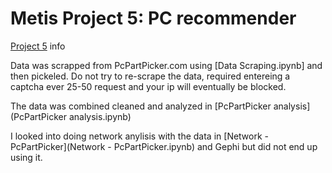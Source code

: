 # Metis Project 5: PC recommender

[Project 5](project_05.md) info

Data was scrapped from PcPartPicker.com using [Data Scraping.ipynb] and then pickeled. Do not try to re-scrape the data, required entereing a captcha ever 25-50 request and your ip will eventually be blocked.

The data was combined cleaned and analyzed in [PcPartPicker analysis](PcPartPicker analysis.ipynb)

I looked into doing network anylisis with the data in [Network - PcPartPicker](Network - PcPartPicker.ipynb) and Gephi but did not end up using it. 
